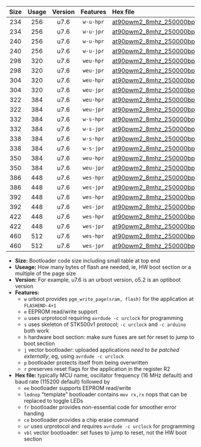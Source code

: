 |Size|Usage|Version|Features|Hex file|
|:-:|:-:|:-:|:-:|:--|
|234|256|u7.6|`w-u-hpr`|[at90pwm2_8mhz_250000bps_ur.hex](https://raw.githubusercontent.com/stefanrueger/urboot/main/at90pwm2_8mhz_250000bps_ur.hex)|
|234|256|u7.6|`w-u-jpr`|[at90pwm2_8mhz_250000bps_ur_vbl.hex](https://raw.githubusercontent.com/stefanrueger/urboot/main/at90pwm2_8mhz_250000bps_ur_vbl.hex)|
|240|256|u7.6|`w-u-hpr`|[at90pwm2_8mhz_250000bps_lednop_ur.hex](https://raw.githubusercontent.com/stefanrueger/urboot/main/at90pwm2_8mhz_250000bps_lednop_ur.hex)|
|240|256|u7.6|`w-u-jpr`|[at90pwm2_8mhz_250000bps_lednop_ur_vbl.hex](https://raw.githubusercontent.com/stefanrueger/urboot/main/at90pwm2_8mhz_250000bps_lednop_ur_vbl.hex)|
|298|320|u7.6|`weu-hpr`|[at90pwm2_8mhz_250000bps_ee_ur.hex](https://raw.githubusercontent.com/stefanrueger/urboot/main/at90pwm2_8mhz_250000bps_ee_ur.hex)|
|298|320|u7.6|`weu-jpr`|[at90pwm2_8mhz_250000bps_ee_ur_vbl.hex](https://raw.githubusercontent.com/stefanrueger/urboot/main/at90pwm2_8mhz_250000bps_ee_ur_vbl.hex)|
|304|320|u7.6|`weu-hpr`|[at90pwm2_8mhz_250000bps_ee_lednop_ur.hex](https://raw.githubusercontent.com/stefanrueger/urboot/main/at90pwm2_8mhz_250000bps_ee_lednop_ur.hex)|
|304|320|u7.6|`weu-jpr`|[at90pwm2_8mhz_250000bps_ee_lednop_ur_vbl.hex](https://raw.githubusercontent.com/stefanrueger/urboot/main/at90pwm2_8mhz_250000bps_ee_lednop_ur_vbl.hex)|
|322|384|u7.6|`weu-hpr`|[at90pwm2_8mhz_250000bps_ee_lednop_fr_ur.hex](https://raw.githubusercontent.com/stefanrueger/urboot/main/at90pwm2_8mhz_250000bps_ee_lednop_fr_ur.hex)|
|322|384|u7.6|`weu-jpr`|[at90pwm2_8mhz_250000bps_ee_lednop_fr_ur_vbl.hex](https://raw.githubusercontent.com/stefanrueger/urboot/main/at90pwm2_8mhz_250000bps_ee_lednop_fr_ur_vbl.hex)|
|332|384|u7.6|`w-s-hpr`|[at90pwm2_8mhz_250000bps.hex](https://raw.githubusercontent.com/stefanrueger/urboot/main/at90pwm2_8mhz_250000bps.hex)|
|332|384|u7.6|`w-s-jpr`|[at90pwm2_8mhz_250000bps_vbl.hex](https://raw.githubusercontent.com/stefanrueger/urboot/main/at90pwm2_8mhz_250000bps_vbl.hex)|
|338|384|u7.6|`w-s-hpr`|[at90pwm2_8mhz_250000bps_lednop.hex](https://raw.githubusercontent.com/stefanrueger/urboot/main/at90pwm2_8mhz_250000bps_lednop.hex)|
|338|384|u7.6|`w-s-jpr`|[at90pwm2_8mhz_250000bps_lednop_vbl.hex](https://raw.githubusercontent.com/stefanrueger/urboot/main/at90pwm2_8mhz_250000bps_lednop_vbl.hex)|
|350|384|u7.6|`weu-hpr`|[at90pwm2_8mhz_250000bps_ee_lednop_fr_ce_ur.hex](https://raw.githubusercontent.com/stefanrueger/urboot/main/at90pwm2_8mhz_250000bps_ee_lednop_fr_ce_ur.hex)|
|350|384|u7.6|`weu-jpr`|[at90pwm2_8mhz_250000bps_ee_lednop_fr_ce_ur_vbl.hex](https://raw.githubusercontent.com/stefanrueger/urboot/main/at90pwm2_8mhz_250000bps_ee_lednop_fr_ce_ur_vbl.hex)|
|386|448|u7.6|`wes-hpr`|[at90pwm2_8mhz_250000bps_ee.hex](https://raw.githubusercontent.com/stefanrueger/urboot/main/at90pwm2_8mhz_250000bps_ee.hex)|
|386|448|u7.6|`wes-jpr`|[at90pwm2_8mhz_250000bps_ee_vbl.hex](https://raw.githubusercontent.com/stefanrueger/urboot/main/at90pwm2_8mhz_250000bps_ee_vbl.hex)|
|392|448|u7.6|`wes-hpr`|[at90pwm2_8mhz_250000bps_ee_lednop.hex](https://raw.githubusercontent.com/stefanrueger/urboot/main/at90pwm2_8mhz_250000bps_ee_lednop.hex)|
|392|448|u7.6|`wes-jpr`|[at90pwm2_8mhz_250000bps_ee_lednop_vbl.hex](https://raw.githubusercontent.com/stefanrueger/urboot/main/at90pwm2_8mhz_250000bps_ee_lednop_vbl.hex)|
|422|448|u7.6|`wes-hpr`|[at90pwm2_8mhz_250000bps_ee_lednop_fr.hex](https://raw.githubusercontent.com/stefanrueger/urboot/main/at90pwm2_8mhz_250000bps_ee_lednop_fr.hex)|
|422|448|u7.6|`wes-jpr`|[at90pwm2_8mhz_250000bps_ee_lednop_fr_vbl.hex](https://raw.githubusercontent.com/stefanrueger/urboot/main/at90pwm2_8mhz_250000bps_ee_lednop_fr_vbl.hex)|
|460|512|u7.6|`wes-hpr`|[at90pwm2_8mhz_250000bps_ee_lednop_fr_ce.hex](https://raw.githubusercontent.com/stefanrueger/urboot/main/at90pwm2_8mhz_250000bps_ee_lednop_fr_ce.hex)|
|460|512|u7.6|`wes-jpr`|[at90pwm2_8mhz_250000bps_ee_lednop_fr_ce_vbl.hex](https://raw.githubusercontent.com/stefanrueger/urboot/main/at90pwm2_8mhz_250000bps_ee_lednop_fr_ce_vbl.hex)|

- **Size:** Bootloader code size including small table at top end
- **Useage:** How many bytes of flash are needed, ie, HW boot section or a multiple of the page size
- **Version:** For example, u7.6 is an urboot version, o5.2 is an optiboot version
- **Features:**
  + `w` urboot provides `pgm_write_page(sram, flash)` for the application at `FLASHEND-4+1`
  + `e` EEPROM read/write support
  + `u` uses urprotocol requiring `avrdude -c urclock` for programming
  + `s` uses skeleton of STK500v1 protocol; `-c urclock` and `-c arduino` both work
  + `h` hardware boot section: make sure fuses are set for reset to jump to boot section
  + `j` vector bootloader: uploaded applications *need to be patched externally*, eg, using `avrdude -c urclock`
  + `p` bootloader protects itself from being overwritten
  + `r` preserves reset flags for the application in the register R2
- **Hex file:** typically MCU name, oscillator frequency (16 MHz default) and baud rate (115200 default) followed by
  + `ee` bootloader supports EEPROM read/write
  + `lednop` "template" bootloader contains `mov rx,rx` nops that can be replaced to toggle LEDs
  + `fr` bootloader provides non-essential code for smoother error handing
  + `ce` bootloader provides a chip erase command
  + `ur` uses urprotocol and requires `avrdude -c urclock` for programming
  + `vbl` vector bootloader: set fuses to jump to reset, not the HW boot section

